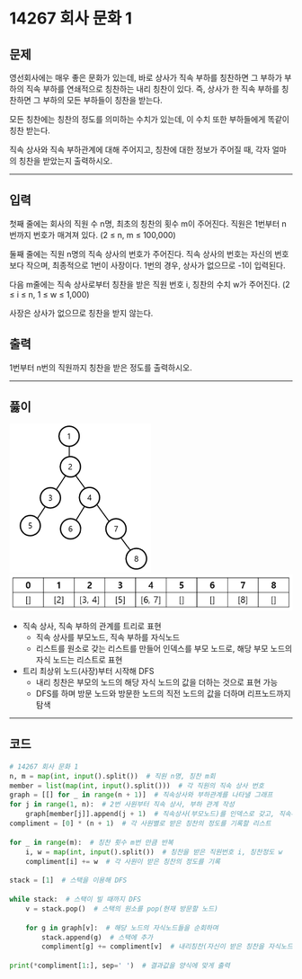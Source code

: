 # 14267 회사 문화 1

## 문제

영선회사에는 매우 좋은 문화가 있는데, 바로 상사가 직속 부하를 칭찬하면 그 부하가 부하의 직속 부하를 연쇄적으로 칭찬하는 내리 칭찬이 있다. 즉, 상사가 한 직속 부하를 칭찬하면 그 부하의 모든 부하들이 칭찬을 받는다.  

모든 칭찬에는 칭찬의 정도를 의미하는 수치가 있는데, 이 수치 또한 부하들에게 똑같이 칭찬 받는다.  

직속 상사와 직속 부하관계에 대해 주어지고, 칭찬에 대한 정보가 주어질 때, 각자 얼마의 칭찬을 받았는지 출력하시오.  


---

## 입력

첫째 줄에는 회사의 직원 수 n명, 최초의 칭찬의 횟수 m이 주어진다. 직원은 1번부터 n번까지 번호가 매겨져 있다. (2 ≤ n, m ≤ 100,000)  

둘째 줄에는 직원 n명의 직속 상사의 번호가 주어진다. 직속 상사의 번호는 자신의 번호보다 작으며, 최종적으로 1번이 사장이다. 1번의 경우, 상사가 없으므로 -1이 입력된다.  

다음 m줄에는 직속 상사로부터 칭찬을 받은 직원 번호 i, 칭찬의 수치 w가 주어진다. (2 ≤ i ≤ n, 1 ≤ w ≤ 1,000)  

사장은 상사가 없으므로 칭찬을 받지 않는다.  

## 출력

1번부터 n번의 직원까지 칭찬을 받은 정도를 출력하시오.

---

## 풇이
![](image/14267_1.png)  
![](image/14267_2.png)
- 직속 상사, 직속 부하의 관계를 트리로 표현
    - 직속 상사를 부모노드, 직속 부하를 자식노드
    - 리스트를 원소로 갖는 리스트를 만들어 인덱스를 부모 노드로, 해당 부모 노드의 자식 노드는 리스트로 표현
- 트리 최상위 노드(사장)부터 시작해 DFS
    - 내리 칭찬은 부모의 노드의 해당 자식 노드의 값을 더하는 것으로 표현 가능
    - DFS를 하며 방문 노드와 방문한 노드의 직전 노드의 값을 더하며 리프노드까지 탐색

---

## 코드

```python
# 14267 회사 문화 1
n, m = map(int, input().split())  # 직원 n명, 칭찬 m회
member = list(map(int, input().split()))  # 각 직원의 직속 상사 번호
graph = [[] for _ in range(n + 1)]  # 직속상사와 부하관계를 나타낼 그래프
for j in range(1, n):  # 2번 사원부터 직속 상사, 부하 관계 작성
    graph[member[j]].append(j + 1)  # 직속상사(부모노드)를 인덱스로 갖고, 직속부하(자식노드)를 해당 인덱스의 리스트로 작성해 트리를 표현
compliment = [0] * (n + 1)  # 각 사원별로 받은 칭찬의 정도를 기록할 리스트

for _ in range(m):  # 칭찬 횟수 m번 만큼 반복
    i, w = map(int, input().split())  # 칭찬을 받은 직원번호 i, 칭찬정도 w
    compliment[i] += w  # 각 사원이 받은 칭찬의 정도를 기록

stack = [1]  # 스택을 이용해 DFS

while stack:  # 스택이 빌 때까지 DFS
    v = stack.pop()  # 스택의 원소를 pop(현재 방문할 노드)

    for g in graph[v]:  # 해당 노드의 자식노드들을 순회하며
        stack.append(g)  # 스택에 추가
        compliment[g] += compliment[v]  # 내리칭찬(자신이 받은 칭찬을 자식노드에 더해줌)

print(*compliment[1:], sep=' ')  # 결과값을 양식에 맞게 출력
```